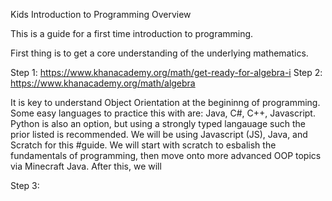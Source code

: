 Kids Introduction to Programming Overview 

This is a guide for a first time introduction to programming. 

First thing is to get a core understanding of the underlying mathematics. 

Step 1: https://www.khanacademy.org/math/get-ready-for-algebra-i 
Step 2: https://www.khanacademy.org/math/algebra

It is key to understand Object Orientation at the begininng of programming. Some easy languages to practice this with are: Java, C#, C++, Javascript. Python is also an option, but using a strongly typed langauage such the prior listed is recommended. We will be using Javascript (JS), Java, and Scratch for this #guide. We will start with scratch to esbalish the fundamentals of programming, then move onto more advanced OOP topics via Minecraft Java. After this, we will

Step 3: 


